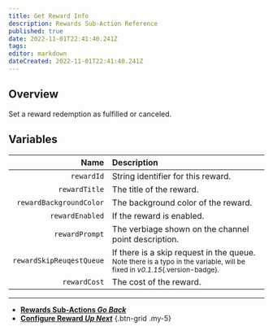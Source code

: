 ```yaml
---
title: Get Reward Info
description: Rewards Sub-Action Reference
published: true
date: 2022-11-01T22:41:40.241Z
tags: 
editor: markdown
dateCreated: 2022-11-01T22:41:40.241Z
---
```


## Overview
Set a reward redemption as fulfilled or canceled.

## Variables
Name | Description
----:|:------------
`rewardId` | String identifier for this reward.
`rewardTitle` | The title of the reward.
`rewardBackgroundColor` | The background color of the reward.
`rewardEnabled` | If the reward is enabled.
`rewardPrompt` | The verbiage shown on the channel point description.
`rewardSkipReuqestQueue` | If there is a skip request in the queue. <br> <small>Note there is a typo in the variable, will be fixed in *v0.1.15*{.version-badge}.</small>
`rewardCost` | The cost of the reward.

---

- [<i class="mdi mdi-chevron-left"></i>**Rewards Sub-Actions *Go Back***](/en/Sub-Actions/Rewards)
- [<i class="mdi mdi-twitch text--twitch"></i>**Configure Reward *Up Next***](/en/Sub-Actions/Rewards/Configure-Reward)
{.btn-grid .my-5}
